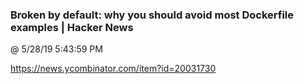 ﻿

### Broken by default: why you should avoid most Dockerfile examples | Hacker News
@ 5/28/19 5:43:59 PM

https://news.ycombinator.com/item?id=20031730

